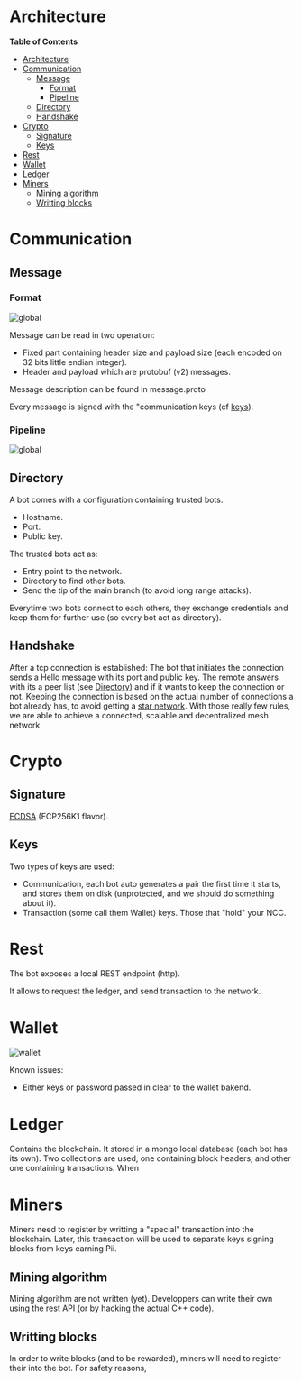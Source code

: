 # Architecture 

<!-- markdown-toc start - Don't edit this section. Run M-x markdown-toc-refresh-toc -->
**Table of Contents**

- [Architecture](#architecture)
- [Communication](#communication)
    - [Message](#message)
        - [Format](#format)
        - [Pipeline](#pipeline)
    - [Directory](#directory)
    - [Handshake](#handshake)
- [Crypto](#crypto)
    - [Signature](#signature)
    - [Keys](#keys)
- [Rest](#rest)
- [Wallet](#wallet)
- [Ledger](#ledger)
- [Miners](#miners)
    - [Mining algorithm](#mining-algorithm)
    - [Writting blocks](#writting-blocks)

<!-- markdown-toc end -->

# Communication 

## Message 

### Format 

![global](../../doc/img/message_format.png "Message format")

Message can be read in two operation: 
* Fixed part containing header size and payload size (each encoded on 32 bits little endian integer).
* Header and payload which are protobuf (v2) messages.

Message description can be found in message.proto 

Every message is signed with the "communication keys (cf [keys](Keys)).

### Pipeline 

![global](../../doc/img/message_pipeline.png "Message pipeline")

## Directory 

A bot comes with a configuration containing trusted bots. 
* Hostname.
* Port.
* Public key.

The trusted bots act as:
* Entry point to the network.
* Directory to find other bots. 
* Send the tip of the main branch (to avoid long range attacks).

Everytime two bots connect to each others, they exchange credentials and keep them for further use (so every bot act as directory).


## Handshake 

After a tcp connection is established:
The bot that initiates the connection sends a Hello message with its port and public key. 
The remote answers with its a peer list (see [Directory](Directory)) and if it wants to keep the connection or not. Keeping the connection is based on the actual number of connections a bot already has, to avoid getting a [star network](https://en.wikipedia.org/wiki/Star_network). With those really few rules, we are able to achieve a connected, scalable and decentralized mesh network. 


# Crypto 

## Signature 

[ECDSA](https://en.wikipedia.org/wiki/Elliptic_Curve_Digital_Signature_Algorithm) (ECP256K1 flavor). 

## Keys 

Two types of keys are used: 
* Communication, each bot auto generates a pair the first time it starts, and stores them on disk (unprotected, and we should do something about it). 
* Transaction (some call them Wallet) keys. Those that "hold" your NCC.

# Rest 

The bot exposes a local REST endpoint (http). 

It allows to request the ledger, and send transaction to the network. 

# Wallet 

![wallet](../../doc/img/wallet.png "Wallet")

Known issues: 
* Either keys or password passed in clear to the wallet bakend.

# Ledger 

Contains the blockchain. It stored in a mongo local database (each bot has its own).
Two collections are used, one containing block headers, and other one containing transactions. When 

# Miners 

Miners need to register by writting a "special" transaction into the blockchain. Later, this transaction will be used to separate keys signing blocks from keys earning Pii.

## Mining algorithm

Mining algorithm are not written (yet). Developpers can write their own using the rest API (or by hacking the actual C++ code). 

## Writting blocks

In order to write blocks (and to be rewarded), miners will need to register their into the bot. 
For safety reasons, 
 
